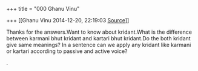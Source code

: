 +++
title = "000 Ghanu Vinu"

+++
[[Ghanu Vinu	2014-12-20, 22:19:03 [Source](https://groups.google.com/g/samskrita/c/Nj49vBFnQbg)]]



Thanks for the answers.Want to know about kridant.What is the difference between karmani bhut kridant and kartari bhut kridant.Do the both kridant give same meanings? In a sentence can we apply any kridant like karmani or kartari according to passive and active voice?

.

